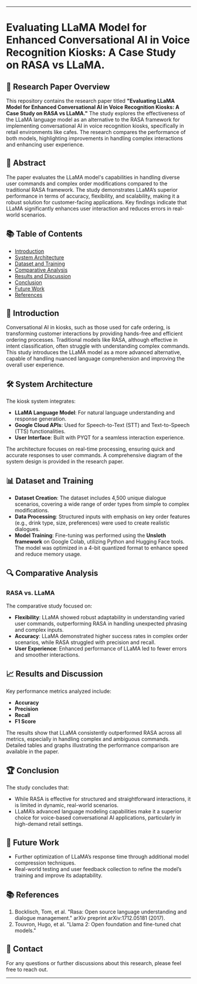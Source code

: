 ---------
# Evaluating LLaMA Model for Enhanced Conversational AI in Voice Recognition Kiosks: A Case Study on RASA vs LLaMA.

## 📄 Research Paper Overview

This repository contains the research paper titled **"Evaluating LLaMA Model for Enhanced Conversational AI in Voice Recognition Kiosks: A Case Study on RASA vs LLaMA."** The study explores the effectiveness of the LLaMA language model as an alternative to the RASA framework for implementing conversational AI in voice recognition kiosks, specifically in retail environments like cafes. The research compares the performance of both models, highlighting improvements in handling complex interactions and enhancing user experience.

## 📝 Abstract

The paper evaluates the LLaMA model's capabilities in handling diverse user commands and complex order modifications compared to the traditional RASA framework. The study demonstrates LLaMA’s superior performance in terms of accuracy, flexibility, and scalability, making it a robust solution for customer-facing applications. Key findings indicate that LLaMA significantly enhances user interaction and reduces errors in real-world scenarios.

## 📚 Table of Contents

- [Introduction](#introduction)
- [System Architecture](#system-architecture)
- [Dataset and Training](#dataset-and-training)
- [Comparative Analysis](#comparative-analysis)
- [Results and Discussion](#results-and-discussion)
- [Conclusion](#conclusion)
- [Future Work](#future-work)
- [References](#references)

## 🚀 Introduction

Conversational AI in kiosks, such as those used for cafe ordering, is transforming customer interactions by providing hands-free and efficient ordering processes. Traditional models like RASA, although effective in intent classification, often struggle with understanding complex commands. This study introduces the LLaMA model as a more advanced alternative, capable of handling nuanced language comprehension and improving the overall user experience.

## 🛠️ System Architecture

The kiosk system integrates:
- **LLaMA Language Model**: For natural language understanding and response generation.
- **Google Cloud APIs**: Used for Speech-to-Text (STT) and Text-to-Speech (TTS) functionalities.
- **User Interface**: Built with PYQT for a seamless interaction experience.

The architecture focuses on real-time processing, ensuring quick and accurate responses to user commands. A comprehensive diagram of the system design is provided in the research paper.

## 📊 Dataset and Training

- **Dataset Creation**: The dataset includes 4,500 unique dialogue scenarios, covering a wide range of order types from simple to complex modifications.
- **Data Processing**: Structured inputs with emphasis on key order features (e.g., drink type, size, preferences) were used to create realistic dialogues.
- **Model Training**: Fine-tuning was performed using the **Unsloth framework** on Google Colab, utilizing Python and Hugging Face tools. The model was optimized in a 4-bit quantized format to enhance speed and reduce memory usage.

## 🔍 Comparative Analysis

### RASA vs. LLaMA

The comparative study focused on:
- **Flexibility**: LLaMA showed robust adaptability in understanding varied user commands, outperforming RASA in handling unexpected phrasing and complex inputs.
- **Accuracy**: LLaMA demonstrated higher success rates in complex order scenarios, while RASA struggled with precision and recall.
- **User Experience**: Enhanced performance of LLaMA led to fewer errors and smoother interactions.

## 📈 Results and Discussion

Key performance metrics analyzed include:
- **Accuracy**
- **Precision**
- **Recall**
- **F1 Score**

The results show that LLaMA consistently outperformed RASA across all metrics, especially in handling complex and ambiguous commands. Detailed tables and graphs illustrating the performance comparison are available in the paper.

## 🏆 Conclusion

The study concludes that:
- While RASA is effective for structured and straightforward interactions, it is limited in dynamic, real-world scenarios.
- LLaMA’s advanced language modeling capabilities make it a superior choice for voice-based conversational AI applications, particularly in high-demand retail settings.

## 🔮 Future Work

- Further optimization of LLaMA’s response time through additional model compression techniques.
- Real-world testing and user feedback collection to refine the model’s training and improve its adaptability.

## 📚 References

1. Bocklisch, Tom, et al. "Rasa: Open source language understanding and dialogue management." arXiv preprint arXiv:1712.05181 (2017).
2. Touvron, Hugo, et al. "Llama 2: Open foundation and fine-tuned chat models."

## 💬 Contact

For any questions or further discussions about this research, please feel free to reach out.

-------
